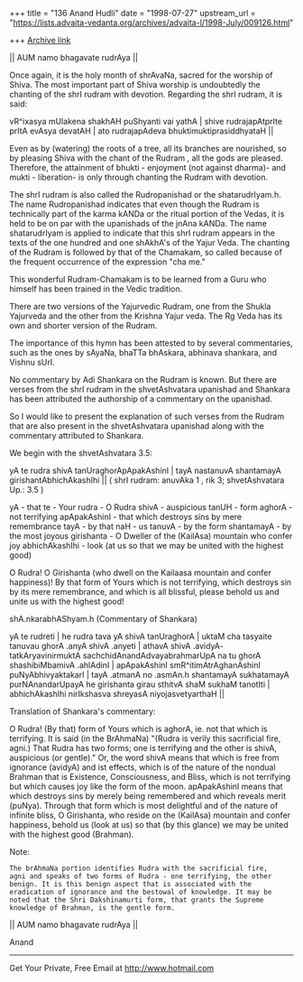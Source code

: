 +++
title = "136 Anand Hudli"
date = "1998-07-27"
upstream_url = "https://lists.advaita-vedanta.org/archives/advaita-l/1998-July/009126.html"

+++
[Archive link](https://lists.advaita-vedanta.org/archives/advaita-l/1998-July/009126.html)

 || AUM namo bhagavate rudrAya ||

 Once again, it is the holy month of shrAvaNa, sacred for the worship
 of Shiva. The most important part of Shiva worship is undoubtedly
 the chanting of the shrI rudram with devotion. Regarding the
 shrI rudram, it is said:

  vR^ixasya mUlakena shakhAH puShyanti vai yathA |
  shive rudrajapAtprIte prItA evAsya devatAH  |
  ato rudrajapAdeva bhuktimuktiprasiddhyataH ||

  Even as by (watering) the roots of a tree, all its branches are
  nourished, so by pleasing Shiva with the chant of the Rudram , all
  the gods are pleased. Therefore, the attainment of bhukti -
  enjoyment (not against dharma)-  and mukti - liberation- is only
  through chanting the Rudram with devotion.

  The shrI rudram is also called the Rudropanishad or the
  shatarudrIyam.h. The name Rudropanishad indicates that even though
  the Rudram is technically part of the karma kANDa or the ritual
  portion of the Vedas, it is held to be on par with the upanishads
  of the jnAna kANDa. The name shatarudrIyam is applied to indicate
  that this shrI rudram appears in the texts of the one hundred and
  one shAkhA's of the Yajur Veda. The chanting of the Rudram is
  followed by that of the Chamakam, so called because of the frequent
  occurrence of the expression "cha me."

  This wonderful Rudram-Chamakam is to be learned from a Guru who
  himself has been trained in the Vedic tradition.

  There are two versions of the Yajurvedic Rudram, one from the
  Shukla Yajurveda and the other from the Krishna Yajur veda. The Rg
  Veda has its own and shorter version of the Rudram.

  The importance of this hymn has been attested to by several
  commentaries, such as the ones by sAyaNa, bhaTTa bhAskara,
  abhinava shankara, and Vishnu sUrI.

  No commentary by Adi Shankara on the Rudram is known. But there are
  verses from the shrI rudram in the shvetAshvatara upanishad and
  Shankara has been attributed the authorship of a commentary on the
  upanishad.

  So I would like to present the explanation of such verses from the
  Rudram that are also present in the shvetAshvatara upanishad along
  with the commentary attributed to Shankara.

  We begin with the shvetAshvatara 3.5:

 yA te rudra shivA tanUraghorApApakAshinI |
 tayA nastanuvA shantamayA girishantAbhichAkashIhi ||
 ( shrI rudram: anuvAka 1 , rik 3; shvetAshvatara Up.: 3.5 )

 yA - that
 te - Your
 rudra - O Rudra
 shivA - auspicious
 tanUH - form
 aghorA - not terrifying
 apApakAshinI - that which destroys sins by mere remembrance
 tayA - by that
 naH - us
 tanuvA - by the form
 shantamayA - by the most joyous
 girishanta -  O Dweller of the (KailAsa) mountain who confer joy
 abhichAkashIhi - look (at us so that we may be united with the
                  highest good)

 O Rudra! O Girishanta (who dwell on the Kailaasa mountain and
 confer happiness)! By that form of Yours which is not terrifying,
 which destroys sin by its mere remembrance, and which is all
 blissful, please behold us and unite us with the highest good!

 shA.nkarabhAShyam.h (Commentary of Shankara)

 yA te rudreti | he rudra tava yA shivA tanUraghorA | uktaM cha
 tasyaite tanuvau ghorA .anyA shivA .anyeti | athavA shivA .avidyA-
 tatkAryavinirmuktA sachchidAnandAdvayabrahmarUpA na tu ghorA
 shashibiMbamivA .ahlAdinI | apApakAshinI smR^itimAtrAghanAshinI
 puNyAbhivyaktakarI | tayA .atmanA no .asmAn.h shantamayA sukhatamayA
 purNAnandarUpayA he girishanta girau sthitvA shaM sukhaM tanotIti |
 abhichAkashIhi nirIkshasva shreyasA niyojasvetyarthaH ||

 Translation of Shankara's commentary:

  O Rudra! (By that) form of Yours which is aghorA, ie. not that
 which is terrifying. It is said (in the BrAhmaNa) "(Rudra is verily
 this sacrificial fire, agni.) That Rudra has two forms; one is
 terrifying and the other is shivA, auspicious (or gentle)." Or,
 the word shivA means that which is free from ignorance (avidyA) and
 ist effects, which is of the nature of the nondual Brahman that is
 Existence, Consciousness, and Bliss, which is not terrifying but
 which causes joy like the form of the moon. apApakAshinI means that
 which destroys sins by  merely being remembered and which reveals
 merit (puNya). Through that form which is most delightful and of the
 nature of infinite bliss, O Girishanta, who reside on the (KailAsa)
 mountain and confer happiness, behold us (look at us) so that (by
 this glance) we may be united with the highest good (Brahman).

 Note:

    The brAhmaNa portion identifies Rudra with the sacrificial fire,
    agni and speaks of two forms of Rudra - one terrifying, the other
    benign. It is this benign aspect that is associated with the
    eradication of ignorance and the bestowal of knowledge. It may be
    noted that the Shri Dakshinamurti form, that grants the Supreme
    knowledge of Brahman, is the gentle form.

 || AUM namo bhagavate rudrAya ||

 Anand











______________________________________________________
Get Your Private, Free Email at http://www.hotmail.com

